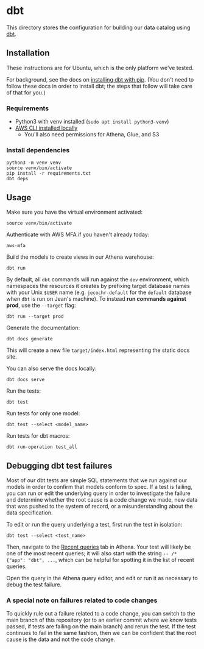 # dbt

This directory stores the configuration for building our data catalog using
[dbt](https://docs.getdbt.com/docs/core).

## Installation

These instructions are for Ubuntu, which is the only platform we've tested.

For background, see the docs on [installing dbt with
pip](https://docs.getdbt.com/docs/core/pip-install). (You don't need to
follow these docs in order to install dbt; the steps that follow will take
care of that for you.)

### Requirements

* Python3 with venv installed (`sudo apt install python3-venv`)
* [AWS CLI installed
  locally](https://github.com/ccao-data/wiki/blob/master/How-To/Connect-to-AWS-Resources.md)
  * You'll also need permissions for Athena, Glue, and S3

### Install dependencies

```
python3 -m venv venv
source venv/bin/activate
pip install -r requirements.txt
dbt deps
```

## Usage

Make sure you have the virtual environment activated:

```
source venv/bin/activate
```

Authenticate with AWS MFA if you haven't already today:

```
aws-mfa
```

Build the models to create views in our Athena warehouse:

```
dbt run
```

By default, all `dbt` commands will run against the `dev` environment, which
namespaces the resources it creates by prefixing target database names with
your Unix `$USER` name (e.g. `jecochr-default` for the `default` database when
`dbt` is run on Jean's machine). To instead **run commands against prod**,
use the `--target` flag:

```
dbt run --target prod
```

Generate the documentation:

```
dbt docs generate
```

This will create a new file `target/index.html` representing the static
docs site.

You can also serve the docs locally:

```
dbt docs serve
```

Run the tests:

```
dbt test
```

Run tests for only one model:

```
dbt test --select <model_name>
```

Run tests for dbt macros:

```
dbt run-operation test_all
```

## Debugging dbt test failures

Most of our dbt tests are simple SQL statements that we run against our
models in order to confirm that models conform to spec. If a test is
failing, you can run or edit the underlying query in order to investigate
the failure and determine whether the root cause is a code change we made,
new data that was pushed to the system of record, or a misunderstanding about
the data specification.

To edit or run the query underlying a test, first run the test in isolation:

```
dbt test --select <test_name>
```

Then, navigate to the [Recent
queries](https://us-east-1.console.aws.amazon.com/athena/home?region=us-east-1#/query-editor/history)
tab in Athena. Your test will likely be one of the most recent queries; it
will also start with the string `-- /* {"app": "dbt", ...`, which can be
helpful for spotting it in the list of recent queries.

Open the query in the Athena query editor, and edit or run it as necessary
to debug the test failure.

### A special note on failures related to code changes

To quickly rule out a failure related to a code change, you can switch to the
main branch of this repository (or to an earlier commit where we know tests
passed, if tests are failing on the main branch) and rerun the test. If the
test continues to fail in the same fashion, then we can be confident that the
root cause is the data and not the code change.
